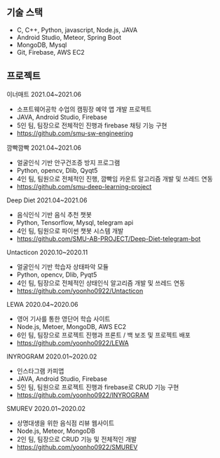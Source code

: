 ## 기술 스택

* C, C++, Python, javascript, Node.js, JAVA
* Android Studio, Meteor, Spring Boot
* MongoDB, Mysql
* Git, Firebase, AWS EC2

## 프로젝트

이너매트 2021.04~2021.06

- 소프트웨어공학 수업의 캠핑장 예약 앱 개발 프로젝트
- JAVA, Android Studio, Firebase
- 5인 팀, 팀장으로 전체적인 진행과 firebase 채팅 기능 구현
- https://github.com/smu-sw-engineering

깜빡깜빡 2021.04~2021.06

- 얼굴인식 기반 안구건조증 방지 프로그램
- Python, opencv, Dlib, Qyqt5
- 4인 팀, 팀원으로 전체적인 진행, 깜빡임 카운트 알고리즘 개발 및 쓰레드 연동
- https://github.com/smu-deep-learning-project

Deep Diet 2021.04~2021.06

- 음식인식 기반 음식 추천 챗봇
- Python, Tensorflow, Mysql, telegram api
- 4인 팀, 팀원으로 파이썬 챗봇 시스템 개발
- https://github.com/SMU-AB-PROJECT/Deep-Diet-telegram-bot

Untacticon 2020.10~2020.11

- 얼굴인식 기반 학습자 상태파악 모듈
- Python, opencv, Dlib, Pyqt5
- 4인 팀, 팀장으로 전체적인 상태인식 알고리즘 개발 및 쓰레드 연동
- https://github.com/yoonho0922/Untacticon

LEWA 2020.04~2020.06

- 영어 기사를 통한 영단어 학습 사이트
- Node.js, Metoer, MongoDB, AWS EC2
- 6인 팀, 팀장으로 프로젝트 진행과 프론트 / 백 보조 및 프로젝트 배포
- https://github.com/yoonho0922/LEWA

INYROGRAM 2020.01~2020.02

- 인스타그램 카피앱
- JAVA, Android Studio, Firebase
- 5인 팀, 팀원으로 프로젝트 진행과 firebase로 CRUD 기능 구현
- https://github.com/yoonho0922/INYROGRAM

SMUREV 2020.01~2020.02

- 상명대생을 위한 음식점 리뷰 웹사이트
- Node.js, Meteor, MongoDB
- 2인 팀, 팀장으로 CRUD 기능 및 전체적인 개발
- https://github.com/yoonho0922/SMUREV

